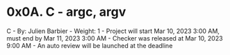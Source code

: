 # 0x0A. C - argc, argv

C
	- By: Julien Barbier
	- Weight: 1
	- Project will start Mar 10, 2023 3:00 AM, must end by Mar 11, 2023 3:00 AM
    - Checker was released at Mar 10, 2023 9:00 AM
    - An auto review will be launched at the deadline

